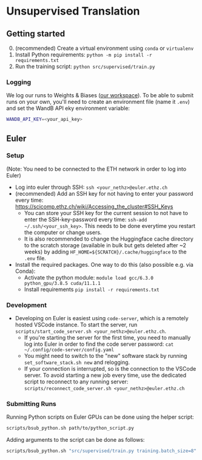 # Unsupervised Translation

## Getting started

0. (recommended) Create a virtual environment using `conda` or `virtualenv`
1. Install Python requirements: `python -m pip install -r requirements.txt`
2. Run the training script: `python src/supervised/train.py`

### Logging
We log our runs to Weights & Biases ([our workspace](https://wandb.ai/dvruette/unsupervised-translation/overview)).
To be able to submit runs on your own, you'll need to create an environment file (name it `.env`) and set the WandB API eky environment variable:
```bash
WANDB_API_KEY=<your_api_key>
```

## Euler

### Setup
(Note: You need to be connected to the ETH network in order to log into Euler)

- Log into euler through SSH: `ssh <your_nethz>@euler.ethz.ch`
- (recommended) Add an SSH key for not having to enter your password every time: https://scicomp.ethz.ch/wiki/Accessing_the_cluster#SSH_Keys
  - You can store your SSH key for the current session to not have to enter the SSH-key-password every time: `ssh-add ~/.ssh/<your_ssh_key>`. This needs to be done everytime you restart the computer or change users.
  - It is also recommended to change the Huggingface cache directory to the scratch storage (available in bulk but gets deleted after ~2 weeks) by adding `HF_HOME=${SCRATCH}/.cache/huggingface` to the `.env` file.
- Install the required packages. One way to do this (also possible e.g. via Conda):
  - Activate the python module: `module load gcc/6.3.0 python_gpu/3.8.5 cuda/11.1.1`
  - Install requirements `pip install -r requirements.txt`

### Development
- Developing on Euler is easiest using `code-server`, which is a remotely hosted VSCode instance. To start the server, run `scripts/start_code_server.sh <your_nethz>@euler.ethz.ch`.
  - If you're starting the server for the first time, you need to manually log into Euler in order to find the code server password: `cat ~/.config/code-server/config.yaml`
  - You might need to switch to the "new" software stack by running `set_software_stack.sh new` and relogging.
  - If your connection is interrupted, so is the connection to the VSCode server. To avoid starting a new job every time, use the dedicated script to reconnect to any running server: `scripts/reconnect_code_server.sh <your_nethz>@euler.ethz.ch`

### Submitting Runs
Running Python scripts on Euler GPUs can be done using the helper script:
```bash
scripts/bsub_python.sh path/to/python_script.py
```

Adding arguments to the script can be done as follows:
```bash
scripts/bsub_python.sh "src/supervised/train.py training.batch_size=8"
```
